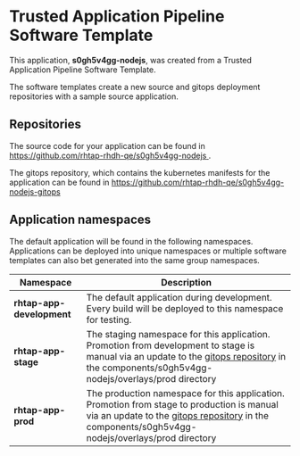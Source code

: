 # Trusted Application Pipeline Software Template

This application, **s0gh5v4gg-nodejs**, was created from a Trusted Application Pipeline Software Template.

The software templates create a new source and gitops deployment repositories with a sample source application. 

## Repositories

The source code for your application can be found in [https://github.com/rhtap-rhdh-qe/s0gh5v4gg-nodejs ](https://github.com/rhtap-rhdh-qe/s0gh5v4gg-nodejs ).
 
The gitops repository, which contains the kubernetes manifests for the application can be found in 
[https://github.com/rhtap-rhdh-qe/s0gh5v4gg-nodejs-gitops ](https://github.com/rhtap-rhdh-qe/s0gh5v4gg-nodejs-gitops ) 

## Application namespaces 

The default application will be found in the following namespaces. Applications can be deployed into unique namespaces or multiple software templates can also bet generated into the same group namespaces.  

|  Namespace   |  Description   |  
| -------- | -------- |   
| **rhtap-app-development** | The default application during development. Every build will be deployed to this namespace for testing. | 
| **rhtap-app-stage** | The staging namespace for this application. Promotion from development to stage is manual via an update to the [gitops repository](https://github.com/rhtap-rhdh-qe/s0gh5v4gg-nodejs-gitops ) in the components/s0gh5v4gg-nodejs/overlays/prod directory |  
| **rhtap-app-prod** | The production namespace for this application. Promotion from stage to production is manual via an update to the [gitops repository](https://github.com/rhtap-rhdh-qe/s0gh5v4gg-nodejs-gitops ) in the components/s0gh5v4gg-nodejs/overlays/prod directory | 
